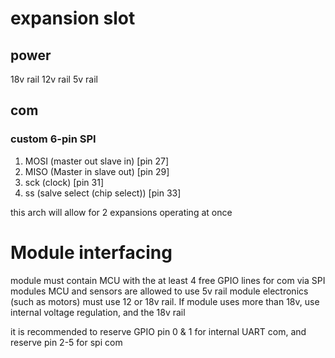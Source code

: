 # expansion slot
## power
18v rail
12v rail
5v rail

## com
### custom 6-pin SPI
1. MOSI (master out slave in) [pin 27]
2. MISO (Master in slave out) [pin 29]
3. sck (clock) [pin 31]
4. ss (salve select (chip select)) [pin 33]


this arch will allow for 2 expansions operating at once

# Module interfacing
module must contain MCU with the at least 4 free GPIO lines for com via SPI
modules MCU and sensors are allowed to use 5v rail
module electronics (such as motors) must use 12 or 18v rail. If module uses more than 18v, use internal voltage regulation, and the 18v rail

it is recommended to reserve GPIO pin 0 & 1 for internal UART com, and reserve pin 2-5 for spi com

